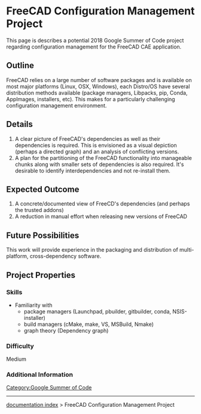 # FreeCAD Configuration Management Project
This page is describes a potential 2018 Google Summer of Code project regarding configuration management for the FreeCAD CAE application.

## Outline

FreeCAD relies on a large number of software packages and is available on most major platforms (Linux, OSX, Windows), each Distro/OS have several distribution methods available (package managers, Libpacks, pip, Conda, AppImages, installers, etc). This makes for a particularly challenging configuration management environment.

## Details

1.  A clear picture of FreeCAD\'s dependencies as well as their dependencies is required. This is envisioned as a visual depiction (perhaps a directed graph) and an analysis of conflicting versions.
2.  A plan for the partitioning of the FreeCAD functionality into manageable chunks along with smaller sets of dependencies is also required. It\'s desirable to identify interdependencies and not re-install them.

## Expected Outcome 

1.  A concrete/documented view of FreeCD\'s dependencies (and perhaps the trusted addons)
2.  A reduction in manual effort when releasing new versions of FreeCAD

## Future Possibilities 

This work will provide experience in the packaging and distribution of multi-platform, cross-dependency software.

## Project Properties 

### Skills

-   Familiarity with
    -   package managers (Launchpad, pbuilder, gitbuilder, conda, NSIS-installer)
    -   build managers (cMake, make, VS, MSBuild, Nmake)
    -   graph theory (Dependency graph)

### Difficulty

Medium

### Additional Information 

[Category:Google Summer of Code](Category:Google_Summer_of_Code.md)

---
[documentation index](../README.md) > FreeCAD Configuration Management Project
